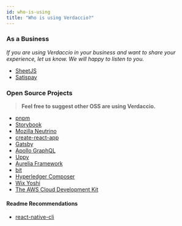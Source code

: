 ```yaml
---
id: who-is-using
title: "Who is using Verdaccio?"
---
```


### As a Business

*If you are using Verdaccio in your business and want to share your experience, let us know. We will happy to listen to you.*

* [SheetJS](https://sheetjs.com/)
* [Satispay](https://www.satispay.com/)

### Open Source Projects

> **Feel free to suggest other OSS are using Verdaccio.**

* [pnpm](https://pnpm.js.org/)
* [Storybook](https://storybook.js.org/)
* [Mozilla Neutrino](https://neutrinojs.org/)
* [create-react-app](https://github.com/facebook/create-react-app/blob/master/CONTRIBUTING.md#contributing-to-e2e-end-to-end-tests)
* [Gatsby](https://github.com/gatsbyjs/gatsby)
* [Apollo GraphQL](https://github.com/apollographql)
* [Uppy](https://github.com/transloadit/uppy)
* [Aurelia Framework](https://github.com/aurelia)
* [bit](https://github.com/teambit/bit)
* [Hyperledger Composer](https://github.com/hyperledger/composer)
* [Wix Yoshi](https://github.com/wix/yoshi)
* [The AWS Cloud Development Kit](https://github.com/awslabs/aws-cdk)

#### Readme Recommendations

* [react-native-cli](https://github.com/react-native-community/react-native-cli/blob/master/CONTRIBUTING.md)